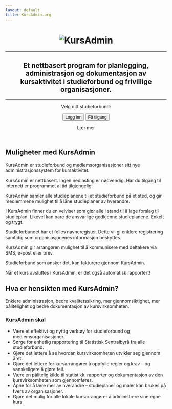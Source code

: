 ```yaml
---
layout: default
title: KursAdmin.org
---
```


<header class="banner">
  <div class="banner">
    <div class="container center">
      <h1><img src="{{ site.baseurl }}/images/kursadminlogo-600.png" alt="KursAdmin" /></h1>
      <hr>
      <h2>Et nettbasert program for planlegging, administrasjon og dokumentasjon av kursaktivitet i studieforbund og frivillige organisasjoner.</h2>
      <hr>
      <div id="banner-form">
        <p>Velg ditt studieforbund:</p>
        <p>
          <button id="banner-form-login" class="btn btn-lg btn-primary">Logg inn</button>
          <button id="banner-form-signup" class="btn btn-lg btn-default">Få tilgang</button>
        </p>
      </div>
      <div class="scroll-down">
        <div class="text">Lær mer</div>
        <div class="arrow"></div>
      </div>
    </div>
  </div>
</header>

Muligheter med KursAdmin
------------------------
KursAdmin er studieforbund og medlemsorganisasjoner sitt nye administrasjonssystem for kursaktivitet.

KursAdmin er nettbasert. Ingen nedlasting er nødvendig. Har du tilgang til internett er programmet alltid tilgjengelig.

KursAdmin samler alle studieplanene til et studieforbund på et sted, og gir medlemmene mulighet til å låne studieplaner av hverandre.

I KursAdmin finner du en veiviser som gjør alle i stand til å lage forslag til studieplan. Likevel kan bare de ansvarlige godkjenne studieplanene. Enkelt og trygt.

Studieforbundet har et felles navneregister. Dette vil gi enklere registrering samtidig som organisasjonenes informasjon beskyttes.

KursAdmin gir arrangøren mulighet til å kommunisere med deltakere via SMS, e-post eller brev.

Studieforbund som ønsker det, kan fakturere gjennom KursAdmin.

Når et kurs avsluttes i KursAdmin, er det også automatisk rapportert!

Hva er hensikten med KursAdmin?
-------------------------------
Enklere administrasjon, bedre kvalitetssikring, mer gjennomsiktighet, mer pålitelighet og bedre dokumentasjon av kursvirksomheten.

### KursAdmin skal
* Være et effektivt og nyttig verktøy for studieforbund og medlemsorganisasjoner.
* Sørge for enhetlig rapportering til Statistisk Sentralbyrå fra alle studieforbund.
* Gjøre det lettere å se hvordan kursvirksomheten utvikler seg gjennom året.
* Gjøre det lettere for kursarrangører å oppfylle regler og krav – og vanskeligere å gjøre feil.
* Være en pålitelig kilde til statistikk, rapporter og dokumentasjon av den kursvirksomheten som gjennomføres.
* Åpne for å lære mer av hverandre – studieplaner og maler kan brukes på tvers av organisasjoner.
* Gjøre det mulig for alle lokale kursarrangører å administrere sine egne kurs.

